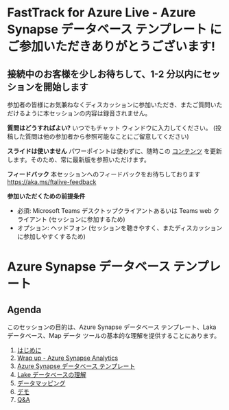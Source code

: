 # FastTrack for Azure Live - Azure Synapse データベース テンプレート にご参加いただきありがとうございます! 
## 接続中のお客様を少しお待ちして、1-2 分以内にセッションを開始します

参加者の皆様にお気兼ねなくディスカッションに参加いただき、またご質問いただけるように本セッションの内容は録音されません。

**質問はどうすればよい?** いつでもチャット ウィンドウに入力してください。 (投稿した質問は他の参加者から参照可能なことにご留意してください)

**スライドは使いません** パワーポイントは使わずに、随時この [コンテンツ](https://github.com/Azure/fta-japan/tree/synapseDatabaseTemplates/FTALive/SynapseDatabaseTemplates) を更新します。そのため、常に最新版を参照いただけます。

**フィードバック** 本セッションへのフィードバックをお待ちしております https://aka.ms/ftalive-feedback

**参加いただくための前提条件**
* 必須: Microsoft Teams デスクトップクライアントあるいは Teams web クライアント (セッションに参加するため)
* オプション: ヘッドフォン (セッションを聴きやすく、またディスカッションに参加しやすくするため)

# Azure Synapse データベース テンプレート
## Agenda
このセッションの目的は、Azure Synapse データベース テンプレート、Laka データベース、Map データ ツールの基本的な理解を提供することにあります。

1. [はじめに](./introduction.md)
1. [Wrap up - Azure Synapse Analytics](./azuresynapse.md)
1. [Azure Synapse データベース テンプレート](./databasetemplates.md)
1. [Lake データベースの理解](./lakedatabase.md)
1. [データマッピング](./mapdata.md)
1. [デモ](./demo.md)
1. [Q&A](./QnA.md)
